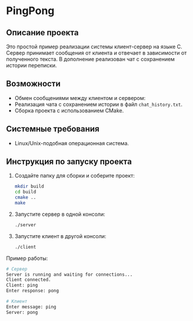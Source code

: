 # PingPong

## Описание проекта
Это простой пример реализации системы клиент-сервер на языке C. Сервер принимает сообщения от клиента и отвечает в зависимости от полученного текста. В дополнение реализован чат с сохранением истории переписки.

## Возможности
- Обмен сообщениями между клиентом и сервером:
- Реализация чата с сохранением истории в файл `chat_history.txt`.
- Сборка проекта с использованием CMake.

## Системные требования
- Linux/Unix-подобная операционная система.

## Инструкция по запуску проекта

1. Создайте папку для сборки и соберите проект:
   ```bash
   mkdir build
   cd build
   cmake ..
   make
   ```
2. Запустите сервер в одной консоли:
   ```bash
   ./server
   ```

3. Запустите клиент в другой консоли:
   ```bash
   ./client
   ```
Пример работы:
```bash
# Сервер
Server is running and waiting for connections...
Client connected.
Client: ping
Enter response: pong

# Клиент
Enter message: ping
Server: pong
```
